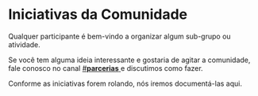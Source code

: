 # Iniciativas da Comunidade

Qualquer participante é bem-vindo a organizar algum sub-grupo ou atividade.

Se você tem alguma ideia interessante e gostaria de agitar a comunidade, fale conosco no canal [#**parcerias** ](https://discord.com/channels/898706705779687435/1070453944708497538)e discutimos como fazer.

Conforme as iniciativas forem rolando, nós iremos documentá-las aqui.
